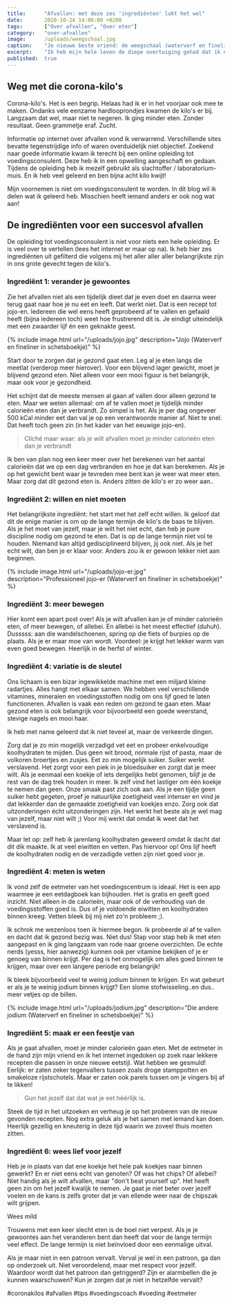 ```yaml
---
title:      "Afvallen: met deze zes 'ingrediënten' lukt het wel"
date:       2020-10-24 14:00:00 +0200
tags:       ["Over afvallen", "Over eten"]
category:   "over-afvallen"
image:      /uploads/weegschaal.jpg
caption:    "Je nieuwe beste vriend: de weegschaal (waterverf en fineliner in schetsboekje)"
excerpt:    "Ik heb mijn hele leven de diepe overtuiging gehad dat ik niet verder kon afvallen. Mijn pogingen waren weinig succesvol of bleven bij een bepaald gewicht haken. Door de corona crisis waren er weer wat kilo's bij gekomen. Om deze kwijt te raken ben ik een online opleiding tot voedingsconsulent gestart. Hier lees je de belangrijkste ingrediënten voor het blijvend afvallen!"
published:  true
---
```


## Weg met die corona-kilo's

Corona-kilo's. Het is een begrip. Helaas had ik er in het voorjaar ook mee te maken. Ondanks vele eenzame hardlooprondjes kwamen de kilo's er bij. Langzaam dat wel, maar niet te negeren. Ik ging minder eten. Zonder resultaat. Geen grammetje eraf. Zucht. 

Informatie op internet over afvallen vond ik verwarrend. Verschillende sites bevatte tegenstrijdige info of waren overduidelijk niet objectief. Zoekend naar goede informatie kwam ik terecht bij een online opleiding tot voedingsconsulent. Deze heb ik in een opwelling aangeschaft en gedaan. Tijdens de opleiding heb ik mezelf gebruikt als slachtoffer / laboratorium-muis. En ik heb veel geleerd en ben bijna acht kilo kwijt! 

Mijn voornemen is niet om voedingsconsulent te worden. In dit blog wil ik delen wat ik geleerd heb. Misschien heeft iemand anders er ook nog wat aan!

## De ingrediënten voor een succesvol afvallen

De opleiding tot voedingsconsulent is niet voor niets een hele opleiding. Er is veel over te vertellen (lees het internet er maar op na). Ik heb hier zes ingrediënten uit gefilterd die volgens mij het aller aller aller belangrijkste zijn in ons grote gevecht tegen de kilo's. 

### Ingrediënt 1: verander je gewoontes

Zie het afvallen niet als een tijdelijk dieet dat je even doet en daarna weer terug gaat naar hoe je nu eet en leeft. Dat werkt niet. Dat is een recept tot jojo-en. Iedereen die wel eens heeft geprobeerd af te vallen en gefaald heeft (bijna iedereen toch) weet hoe frustrerend dit is. Je eindigt uiteindelijk met een zwaarder lijf én een geknakte geest. 

{% include image.html url="/uploads/jojo.jpg" description="Jojo (Waterverf en fineliner in schetsboekje)" %}

Start door te zorgen dat je gezond gaat eten. Leg al je eten langs die meetlat (verderop meer hierover). Voor een blijvend lager gewicht, moet je blijvend gezond eten. Niet alleen voor een mooi figuur is het belangrijk, maar ook voor je gezondheid. 

Het schijnt dat de meeste mensen al gaan af vallen door alleen gezond te eten. Maar we weten allemaal: om af te vallen moet je tijdelijk minder calorieën eten dan je verbrandt. Zo simpel is het. Als je per dag ongeveer 500 kCal minder eet dan val je op een verantwoorde manier af. Niet te snel. Dat heeft toch geen zin (in het kader van het eeuwige jojo-en).

> Cliché maar waar: als je wilt afvallen moet je minder calorieën eten dan je verbrandt

Ik ben van plan nog een keer meer over het berekenen van het aantal calorieën dat we op een dag verbranden en hoe je dat kan berekenen. Als je op het gewicht bent waar je tevreden mee bent kan je weer wat meer eten. Maar zorg dat dit gezond eten is. Anders zitten de kilo's er zo weer aan.. 

### Ingrediënt 2: willen en niet moeten

Het belangrijkste ingrediënt: het start met het zelf echt willen. Ik geloof dat dit de enige manier is om op de lange termijn de kilo's de baas te blijven. Als je het moet van jezelf, maar je wilt het niet echt, dan heb je pure discipline nodig om gezond te eten. Dat is op de lange termijn niet vol te houden. Niemand kan altijd gedisciplineerd blijven, jij ook niet. Als je het echt wilt, dan ben je er klaar voor. Anders zou ik er gewoon lekker niet aan beginnen. 

{% include image.html url="/uploads/jojo-er.jpg" description="Professioneel jojo-er (Waterverf en fineliner in schetsboekje)" %}

### Ingrediënt 3: meer bewegen

Hier komt een apart post over! Als je wilt afvallen kan je of minder calorieën eten, of meer bewegen, of allebei. En allebei is het meest effectief (duhuh). Dusssss: aan die wandelschoenen, spring op die fiets of burpies op de plaats. Als je er maar moe van wordt. Voordeel: je krijgt het lekker warm van even goed bewegen. Heerlijk in de herfst of winter.  

### Ingrediënt 4: variatie is de sleutel

Ons lichaam is een bizar ingewikkelde machine met een miljard kleine radartjes. Alles hangt met elkaar samen. We hebben veel verschillende vitamines, mineralen en voedingsstoffen nodig om ons lijf goed te laten functioneren. Afvallen is vaak een reden om gezond te gaan eten. Maar gezond eten is ook belangrijk voor bijvoorbeeld een goede weerstand, stevige nagels en mooi haar. 

Ik heb met name geleerd dat ik niet teveel at, maar de verkeerde dingen. 

Zorg dat je zo min mogelijk verzadigd vet eet en probeer enkelvoudige koolhydraten te mijden. Dus geen wit brood, normale rijst of pasta, maar de volkoren broertjes en zusjes. Eet zo min mogelijk suiker. Suiker werkt verslavend. Het zorgt voor een piek in je bloedsuiker en zorgt dat je meer wilt. Als je eenmaal een koekje of iets dergelijks hebt genomen, blijf je de rest van de dag trek houden in meer. Ik zelf vind het lastiger om één koekje te nemen dan geen. Onze smaak past zich ook aan. Als je een tijdje geen suiker hebt gegeten, proef je natuurlijke zoetigheid veel intenser en vind je dat lekkerder dan de gemaakte zoetigheid van koekjes enzo. Zorg ook dat uitzonderingen écht uitzonderingen zijn. Het werkt het beste als je wel mag van jezelf, maar niet wilt ;) Voor mij werkt dat omdat ik weet dat het verslavend is.

Maar let op: zelf heb ik jarenlang koolhydraten geweerd omdat ik dacht dat dit dik maakte. Ik at veel eiwitten en vetten. Pas hiervoor op! Ons lijf heeft de koolhydraten nodig en de verzadigde vetten zijn niet goed voor je. 

### Ingrediënt 4: meten is weten

Ik vond zelf de eetmeter van het voedingscentrum is ideaal. Het is een app waarmee je een eetdagboek kan bijhouden. Het is gratis en geeft goed inzicht. Niet alleen in de calorieën, maar ook of de verhouding van de voedingsstoffen goed is. Dus of je voldoende eiwitten en koolhydraten binnen kreeg. Vetten bleek bij mij niet zo'n probleem ;). 

Ik schrok me wezenloos toen ik hiermee begon. Ik probeerde al af te vallen en dacht dat ik gezond bezig was. Niet dus! Stap voor stap heb ik met eten aangepast en ik ging langzaam van rode naar groene overzichten. De echte nerds (yesss, hier aanwezig) kunnen ook per vitamine bekijken of je er genoeg van binnen krijgt. Per dag is het onmogelijk om alles goed binnen te krijgen, maar over een langere periode erg belangrijk!

Ik bleek bijvoorbeeld veel te weinig jodium binnen te krijgen. En wat gebeurt er als je te weinig jodium binnen krijgt? Een slome stofwisseling..en dus.. meer vetjes op de billen. 

{% include image.html url="/uploads/jodium.jpg" description="Die andere jodium (Waterverf en fineliner in schetsboekje)" %}

### Ingrediënt 5: maak er een feestje van

Als je gaat afvallen, moet je minder calorieën gaan eten. Met de eetmeter in de hand zijn mijn vriend en ik het internet ingedoken op zoek naar lekkere recepten die passen in onze nieuwe eetstijl. Wat hebben we gesmuld! Eerlijk: er zaten zeker tegenvallers tussen zoals droge stamppotten en smakeloze rijstschotels. Maar er zaten ook parels tussen om je vingers bij af te likken! 

> Gun het jezelf dat dat wat je eet héérlijk is.

Steek de tijd in het uitzoeken en verheug je op het proberen van de nieuw gevonden recepten. Nog extra geluk als je het samen met iemand kan doen. Heerlijk gezellig en kneuterig in deze tijd waarin we zoveel thuis moeten zitten. 

### Ingrediënt 6: wees lief voor jezelf

Heb je in plaats van dat ene koekje het hele pak koekjes naar binnen gewerkt? En er niet eens echt van genoten? Of was het chips? Of allebei? Niet handig als je wilt afvallen, maar "don't beat yourself up". Het heeft geen zin om het jezelf kwalijk te nemen. Je gaat je niet beter over jezelf voelen en de kans is zelfs groter dat je van ellende weer naar de chipszak wilt grijpen. 

Wees mild

Trouwens met een keer slecht eten is de boel niet verpest. Als je je gewoontes aan het veranderen bent dan heeft dat voor de lange termijn veel effect. De lange termijn is niet beïnvloed door een eenmalige uitval. 

Als je maar niet in een patroon vervalt. Verval je wel in een patroon, ga dan op onderzoek uit. Niet veroordelend, maar met respect voor jezelf. Waardoor wordt dat het patroon dan getriggerd? Zijn er alarmbellen die je kunnen waarschuwen? Kun je zorgen dat je niet in hetzelfde vervalt? 

#coronakilos #afvallen #tips #voedingscoach #voeding #eetmeter

